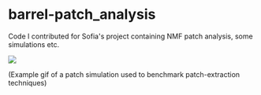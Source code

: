 # barrel-patch_analysis
Code I contributed for Sofia's project containing NMF patch analysis, some simulations etc.

![](https://github.com/juremaj/barrel-patch_analysis/blob/main/simulations/test_anim.gif)

(Example gif of a patch simulation used to benchmark patch-extraction techniques)
